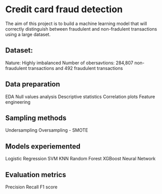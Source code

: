# Credit card fraud detection

The aim of this project is to build a machine learning model that will correctly distinguish between fraudulent and non-fradulent transactions using a large dataset.

## Dataset: 
Nature: Highly imbalanced
Number of obersavtions: 284,807 non-fraudulent transactions and 492 fraudulent transactions 

## Data preparation
EDA
Null values analysis
Descriptive statistics
Correlation plots
Feature engineering

## Sampling methods
Undersampling
Oversampling - SMOTE

## Models experiemented
Logistic Regression
SVM
KNN
Random Forest
XGBoost
Neural Network

## Evaluation metrics
Precision
Recall
F1 score
